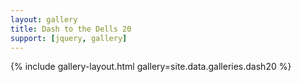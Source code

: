 ```yaml
---
layout: gallery
title: Dash to the Dells 20 
support: [jquery, gallery]
---
```


{% include gallery-layout.html gallery=site.data.galleries.dash20 %}

